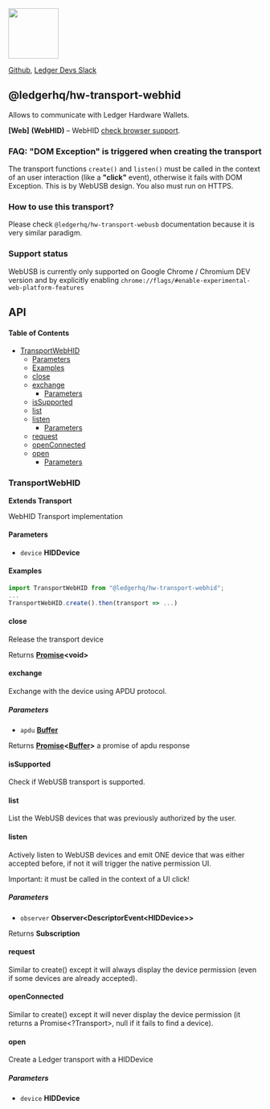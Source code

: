 <img src="https://user-images.githubusercontent.com/211411/34776833-6f1ef4da-f618-11e7-8b13-f0697901d6a8.png" height="100" />

[Github](https://github.com/LedgerHQ/ledgerjs/),
[Ledger Devs Slack](https://ledger-dev.slack.com/)

## @ledgerhq/hw-transport-webhid

Allows to communicate with Ledger Hardware Wallets.

**[Web]** **(WebHID)** – WebHID [check browser support](https://caniuse.com/webhid).

### FAQ: "DOM Exception" is triggered when creating the transport

The transport functions `create()` and `listen()` must be called in the context of an user interaction (like a **"click"** event), otherwise it fails with DOM Exception. This is by WebUSB design. You also must run on HTTPS.

### How to use this transport?

Please check `@ledgerhq/hw-transport-webusb` documentation because it is very similar paradigm.

### Support status

WebUSB is currently only supported on Google Chrome / Chromium DEV version and by explicitly enabling `chrome://flags/#enable-experimental-web-platform-features`

## API

<!-- Generated by documentation.js. Update this documentation by updating the source code. -->

#### Table of Contents

-   [TransportWebHID](#transportwebhid)
    -   [Parameters](#parameters)
    -   [Examples](#examples)
    -   [close](#close)
    -   [exchange](#exchange)
        -   [Parameters](#parameters-1)
    -   [isSupported](#issupported)
    -   [list](#list)
    -   [listen](#listen)
        -   [Parameters](#parameters-2)
    -   [request](#request)
    -   [openConnected](#openconnected)
    -   [open](#open)
        -   [Parameters](#parameters-3)

### TransportWebHID

**Extends Transport**

WebHID Transport implementation

#### Parameters

-   `device` **HIDDevice** 

#### Examples

```javascript
import TransportWebHID from "@ledgerhq/hw-transport-webhid";
...
TransportWebHID.create().then(transport => ...)
```

#### close

Release the transport device

Returns **[Promise](https://developer.mozilla.org/docs/Web/JavaScript/Reference/Global_Objects/Promise)&lt;void>** 

#### exchange

Exchange with the device using APDU protocol.

##### Parameters

-   `apdu` **[Buffer](https://nodejs.org/api/buffer.html)** 

Returns **[Promise](https://developer.mozilla.org/docs/Web/JavaScript/Reference/Global_Objects/Promise)&lt;[Buffer](https://nodejs.org/api/buffer.html)>** a promise of apdu response

#### isSupported

Check if WebUSB transport is supported.

#### list

List the WebUSB devices that was previously authorized by the user.

#### listen

Actively listen to WebUSB devices and emit ONE device
that was either accepted before, if not it will trigger the native permission UI.

Important: it must be called in the context of a UI click!

##### Parameters

-   `observer` **Observer&lt;DescriptorEvent&lt;HIDDevice>>** 

Returns **Subscription** 

#### request

Similar to create() except it will always display the device permission (even if some devices are already accepted).

#### openConnected

Similar to create() except it will never display the device permission (it returns a Promise&lt;?Transport>, null if it fails to find a device).

#### open

Create a Ledger transport with a HIDDevice

##### Parameters

-   `device` **HIDDevice** 
